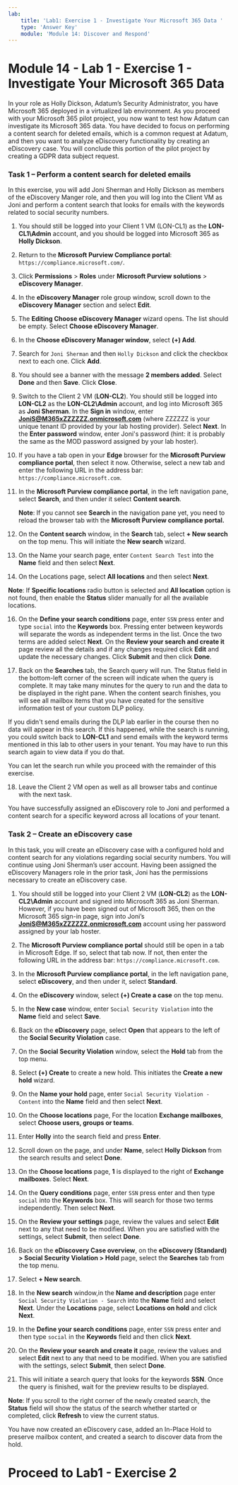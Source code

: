 ```yaml
---
lab:
    title: 'Lab1: Exercise 1 - Investigate Your Microsoft 365 Data '
    type: 'Answer Key'
    module: 'Module 14: Discover and Respond'
---
```


# Module 14 - Lab 1 - Exercise 1 - Investigate Your Microsoft 365 Data


In your role as Holly Dickson, Adatum’s Security Administrator, you have Microsoft 365 deployed in a virtualized lab environment. As you proceed with your Microsoft 365 pilot project, you now want to test how Adatum can investigate its Microsoft 365 data. You have decided to focus on performing a content search for deleted emails, which is a common request at Adatum, and then you want to analyze eDiscovery functionality by creating an eDiscovery case. You will conclude this portion of the pilot project by creating a GDPR data subject request.

### Task 1 – Perform a content search for deleted emails

In this exercise, you will add Joni Sherman and Holly Dickson as members of the eDiscovery Manger role, and then you will log into the Client VM as Joni and perform a content search that looks for emails with the keywords related to social security numbers.

1. You should still be logged into your Client 1 VM (LON-CL1) as the **LON-CL1\Admin** account, and you should be logged into Microsoft 365 as **Holly Dickson**. 
1. Return to the **Microsoft Purview Compliance portal**: `https://compliance.microsoft.com/`.
1. Click **Permissions** > **Roles** under **Microsoft Purview solutions** > **eDiscovery Manager**.
1. In the **eDiscovery Manager** role group window, scroll down to the **eDiscovery Manager** section and select **Edit**.
1. The **Editing Choose eDiscovery Manager** wizard opens. The list should be empty. Select **Choose eDiscovery Manager**.
1. In the **Choose eDiscovery Manager window**, select **(+) Add**.
1. Search for `Joni Sherman` and then `Holly Dickson` and click the checkbox next to each one. Click **Add**.
1. You should see a banner with the message **2 members added**. Select **Done** and then **Save**. Click **Close**.

10. Switch to the Client 2 VM (**LON-CL2**). You should still be logged into **LON-CL2** as the **LON-CL2\Admin** account, and log into Microsoft 365 as **Joni Sherman**. In the **Sign in** window, enter **JoniS@M365xZZZZZZ.onmicrosoft.com** (where ZZZZZZ is your unique tenant ID provided by your lab hosting provider). Select **Next**. In the **Enter password** window, enter Joni's password (hint: it is probably the same as the MOD password assigned by your lab hoster).

11. If you have a tab open in your **Edge** browser for the **Microsoft Purview compliance portal**, then select it now. Otherwise, select a new tab and enter the following URL in the address bar: `https://compliance.microsoft.com`.

12. In the **Microsoft Purview compliance portal**, in the left navigation pane, select **Search**, and then under it select **Content search**.  

    ‎**Note**: If you cannot see **Search** in the navigation pane yet, you need to reload the browser tab with the **Microsoft Purview compliance portal.**

13. On the **Content search** window, in the **Search** tab, select **+ New search** on the top menu. This will initiate the **New search** wizard.

14. On the Name your search page, enter `Content Search Test` into the **Name** field and then select **Next**.

15. On the Locations page, select **All locations** and then select **Next**.

‎**Note**: If **Specific locations** radio button is selected and **All location** option is not found, then enable the **Status** slider manually for all the available locations.

16. On the **Define your search conditions** page, enter `SSN` press enter and type `social` into the **Keywords** box.  Pressing enter between keywords will separate the words as independent terms in the list. Once the two terms are added select **Next**. On the **Review your search and create it** page review all the details and if any changes required click **Edit** and update the necessary changes. Click **Submit** and then click **Done**.

17. Back on the **Searches** tab, the Search query will run. The Status field in the bottom-left corner of the screen will indicate when the query is complete. It may take many minutes for the query to run and the data to be displayed in the right pane. When the content search finishes, you will see all mailbox items that you have created for the sensitive information test of your custom DLP policy.  

If you didn't send emails during the DLP lab earlier in the course then no data will appear in this search.  If this happened, while the search is running, you could switch back to **LON-CL1** and send emails with the keyword terms mentioned in this lab to other users in your tenant.  You may have to run this search again to view data if you do that.

You can let the search run while you proceed with the remainder of this exercise. 

18. Leave the Client 2 VM open as well as all browser tabs and continue with the next task.

You have successfully assigned an eDiscovery role to Joni and performed a content search for a specific keyword across all locations of your tenant.

 

### Task 2 – Create an eDiscovery case

In this task, you will create an eDiscovery case with a configured hold and content search for any violations regarding social security numbers. You will continue using Joni Sherman’s user account. Having been assigned the eDiscovery Managers role in the prior task, Joni has the permissions necessary to create an eDiscovery case.

1. You should still be logged into your Client 2 VM (**LON-CL2**) as the **LON-CL2\Admin** account and signed into Microsoft 365 as Joni Sherman. However, if you have been signed out of Microsoft 365, then on the Microsoft 365 sign-in page, sign into Joni’s **JoniS@M365xZZZZZZ.onmicrosoft.com** account using her password assigned by your lab hoster.

2. The **Microsoft Purview compliance portal** should still be open in a tab in Microsoft Edge. If so, select that tab now. If not, then enter the following URL in the address bar: `https://compliance.microsoft.com`. 

3. In the **Microsoft Purview compliance portal**, in the left navigation pane, select **eDiscovery**, and then under it, select **Standard**.

4. On the **eDiscovery** window, select **(+) Create a case** on the top menu.

5. In the **New case** window, enter `Social Security Violation` into the **Name** field and select **Save**.

6. Back on the **eDiscovery** page, select **Open** that appears to the left of the **Social Security Violation** case.

7. On the **Social Security Violation** window, select the **Hold** tab from the top menu.

8. Select **(+) Create** to create a new hold. This initiates the **Create a new hold** wizard.

9. On the **Name your hold** page, enter `Social Security Violation - Content` into the **Name** field and then select **Next**.

10. On the **Choose locations** page, For the location **Exchange mailboxes**, select **Choose users, groups or teams**.

13. Enter **Holly** into the search field and press **Enter**. 

13. Scroll down on the page, and under **Name**, select **Holly Dickson** from the search results and select **Done**.

15. On the **Choose locations** page, **1** is displayed to the right of **Exchange mailboxes**. Select **Next**.

16. On the **Query conditions** page, enter `SSN` press enter and then type `social` into the **Keywords** box.  This will search for those two terms independently. Then select **Next**.

17. On the **Review your settings** page, review the values and select **Edit** next to any that need to be modified. When you are satisfied with the settings, select **Submit**, then select **Done**.

18. Back on the **eDiscovery Case overview**, on the **eDiscovery (Standard) > Social Security Violation > Hold** page, select the **Searches** tab from the top menu.

19. Select **+ New search**.

20. In the **New search** window,in the **Name and description** page enter `Social Security Violation - Search` into the **Name** field and select **Next**. Under the **Locations** page, select **Locations on hold** and click **Next**.

21.  In the **Define your search conditions** page, enter `SSN` press enter and then type `social` in the **Keywords** field and then click **Next**. 

22. On the **Review your search and create it** page, review the values and select **Edit** next to any that need to be modified. When you are satisfied with the settings, select **Submit**, then select **Done**.

23. This will initiate a search query that looks for the keywords **SSN**. Once the query is finished, wait for the preview results to be displayed. 

‎**Note**: If you scroll to the right corner of the newly created search, the **Status** field will show the status of the search whether started or completed, click **Refresh** to view the current status.

You have now created an eDiscovery case, added an In-Place Hold to preserve mailbox content, and created a search to discover data from the hold.


# Proceed to Lab1 - Exercise 2

